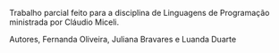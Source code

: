 Trabalho parcial feito para a disciplina de Linguagens de Programação ministrada por Cláudio Miceli. 

Autores, Fernanda Oliveira, Juliana Bravares e Luanda Duarte 
